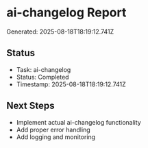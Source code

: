 # ai-changelog Report

Generated: 2025-08-18T18:19:12.741Z

## Status
- Task: ai-changelog
- Status: Completed
- Timestamp: 2025-08-18T18:19:12.741Z

## Next Steps
- Implement actual ai-changelog functionality
- Add proper error handling
- Add logging and monitoring
